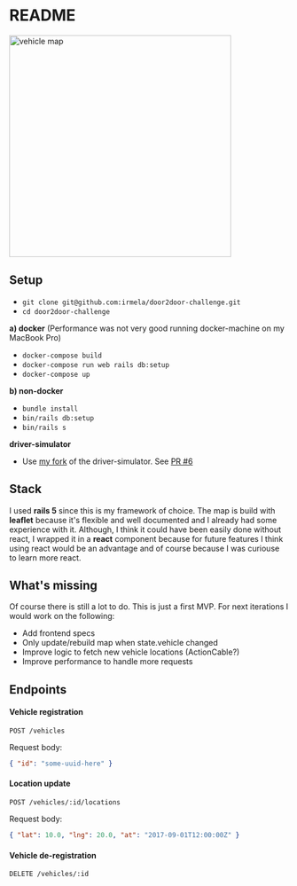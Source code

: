 # README


<img src="https://github.com/irmela/door2door-challenge/raw/master/vehicle_map.gif" alt="vehicle map" width="400px">

## Setup

* `git clone git@github.com:irmela/door2door-challenge.git`
* `cd door2door-challenge`

**a) docker**
(Performance was not very good running docker-machine on my MacBook Pro)
* `docker-compose build`
* `docker-compose run web rails db:setup`
* `docker-compose up`

**b) non-docker**
* `bundle install`
* `bin/rails db:setup`
* `bin/rails s`

**driver-simulator**
* Use [my fork](https://github.com/irmela/fullstack-code-challenge) of the driver-simulator. See [PR #6](https://github.com/door2door-io/fullstack-code-challenge/pull/6)

## Stack
I used **rails 5** since this is my framework of choice. The map is build with **leaflet** because it's flexible and well documented and I already had some experience with it. Although, I think it could have been easily done without react, I wrapped it in a **react** component because for future features I think using react would be an advantage and of course because I was curiouse to learn more react.

## What's missing
Of course there is still a lot to do. This is just a first MVP. For next iterations I would work on the following:
* Add frontend specs
* Only update/rebuild map when state.vehicle changed
* Improve logic to fetch new vehicle locations (ActionCable?)
* Improve performance to handle more requests

## Endpoints

#### Vehicle registration

`POST /vehicles`

Request body:

```json
{ "id": "some-uuid-here" }
```

#### Location update

`POST /vehicles/:id/locations`

Request body:

```json
{ "lat": 10.0, "lng": 20.0, "at": "2017-09-01T12:00:00Z" }
```

#### Vehicle de-registration

`DELETE /vehicles/:id`
